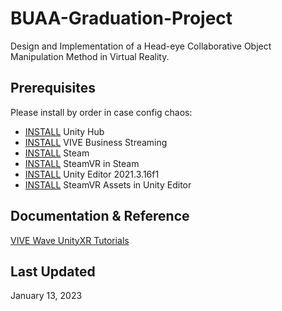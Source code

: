 # BUAA-Graduation-Project
Design and Implementation of a Head-eye Collaborative Object Manipulation Method in Virtual Reality. 

## Prerequisites

Please install by order in case config chaos:

* [INSTALL](https://unity.com/download) Unity Hub
* [INSTALL](https://dl.vive.com/vbspc/VIVEBusinessStreamingInstaller.exe) VIVE Business Streaming
* [INSTALL](https://cdn.akamai.steamstatic.com/client/installer/SteamSetup.exe) Steam
* [INSTALL](https://store.steampowered.com/app/250820/SteamVR/) SteamVR in Steam
* [INSTALL](unityhub://2021.3.16f) Unity Editor 2021.3.16f1
* [INSTALL](https://assetstore.unity.com/packages/tools/integration/steamvr-plugin-32647#reviews) SteamVR Assets in Unity Editor

## Documentation & Reference

[VIVE Wave UnityXR Tutorials](https://hub.vive.com/storage/docs/en-us/UnityXR/UnityXRTutorials.html)

## Last Updated

January 13, 2023
